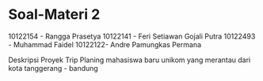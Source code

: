 # Soal-Materi 2

10122154 - Rangga Prasetya
10122141 - Feri Setiawan Gojali Putra
10122493 - Muhammad Faidel
10122122-  Andre Pamungkas Permana
  
Deskripsi Proyek
Trip Planing mahasiswa baru unikom yang merantau dari kota tanggerang - bandung
